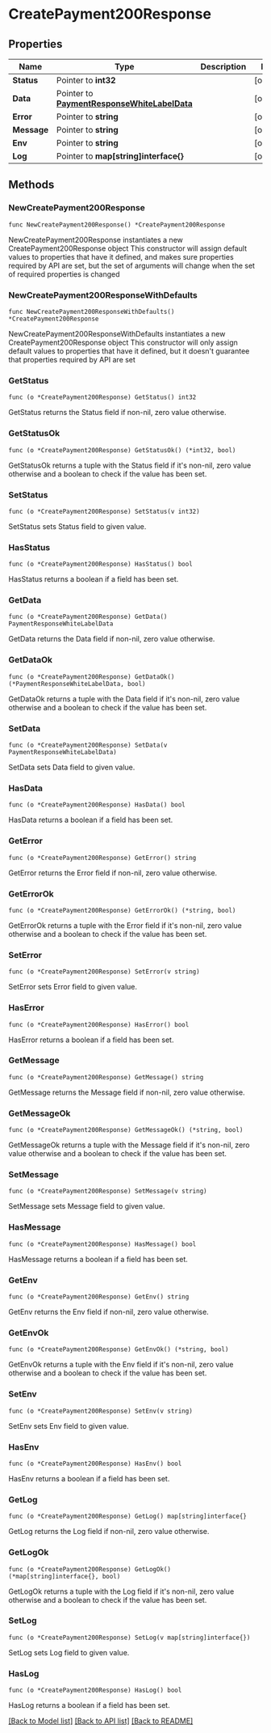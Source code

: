 # CreatePayment200Response

## Properties

Name | Type | Description | Notes
------------ | ------------- | ------------- | -------------
**Status** | Pointer to **int32** |  | [optional] 
**Data** | Pointer to [**PaymentResponseWhiteLabelData**](PaymentResponseWhiteLabelData.md) |  | [optional] 
**Error** | Pointer to **string** |  | [optional] 
**Message** | Pointer to **string** |  | [optional] 
**Env** | Pointer to **string** |  | [optional] 
**Log** | Pointer to **map[string]interface{}** |  | [optional] 

## Methods

### NewCreatePayment200Response

`func NewCreatePayment200Response() *CreatePayment200Response`

NewCreatePayment200Response instantiates a new CreatePayment200Response object
This constructor will assign default values to properties that have it defined,
and makes sure properties required by API are set, but the set of arguments
will change when the set of required properties is changed

### NewCreatePayment200ResponseWithDefaults

`func NewCreatePayment200ResponseWithDefaults() *CreatePayment200Response`

NewCreatePayment200ResponseWithDefaults instantiates a new CreatePayment200Response object
This constructor will only assign default values to properties that have it defined,
but it doesn't guarantee that properties required by API are set

### GetStatus

`func (o *CreatePayment200Response) GetStatus() int32`

GetStatus returns the Status field if non-nil, zero value otherwise.

### GetStatusOk

`func (o *CreatePayment200Response) GetStatusOk() (*int32, bool)`

GetStatusOk returns a tuple with the Status field if it's non-nil, zero value otherwise
and a boolean to check if the value has been set.

### SetStatus

`func (o *CreatePayment200Response) SetStatus(v int32)`

SetStatus sets Status field to given value.

### HasStatus

`func (o *CreatePayment200Response) HasStatus() bool`

HasStatus returns a boolean if a field has been set.

### GetData

`func (o *CreatePayment200Response) GetData() PaymentResponseWhiteLabelData`

GetData returns the Data field if non-nil, zero value otherwise.

### GetDataOk

`func (o *CreatePayment200Response) GetDataOk() (*PaymentResponseWhiteLabelData, bool)`

GetDataOk returns a tuple with the Data field if it's non-nil, zero value otherwise
and a boolean to check if the value has been set.

### SetData

`func (o *CreatePayment200Response) SetData(v PaymentResponseWhiteLabelData)`

SetData sets Data field to given value.

### HasData

`func (o *CreatePayment200Response) HasData() bool`

HasData returns a boolean if a field has been set.

### GetError

`func (o *CreatePayment200Response) GetError() string`

GetError returns the Error field if non-nil, zero value otherwise.

### GetErrorOk

`func (o *CreatePayment200Response) GetErrorOk() (*string, bool)`

GetErrorOk returns a tuple with the Error field if it's non-nil, zero value otherwise
and a boolean to check if the value has been set.

### SetError

`func (o *CreatePayment200Response) SetError(v string)`

SetError sets Error field to given value.

### HasError

`func (o *CreatePayment200Response) HasError() bool`

HasError returns a boolean if a field has been set.

### GetMessage

`func (o *CreatePayment200Response) GetMessage() string`

GetMessage returns the Message field if non-nil, zero value otherwise.

### GetMessageOk

`func (o *CreatePayment200Response) GetMessageOk() (*string, bool)`

GetMessageOk returns a tuple with the Message field if it's non-nil, zero value otherwise
and a boolean to check if the value has been set.

### SetMessage

`func (o *CreatePayment200Response) SetMessage(v string)`

SetMessage sets Message field to given value.

### HasMessage

`func (o *CreatePayment200Response) HasMessage() bool`

HasMessage returns a boolean if a field has been set.

### GetEnv

`func (o *CreatePayment200Response) GetEnv() string`

GetEnv returns the Env field if non-nil, zero value otherwise.

### GetEnvOk

`func (o *CreatePayment200Response) GetEnvOk() (*string, bool)`

GetEnvOk returns a tuple with the Env field if it's non-nil, zero value otherwise
and a boolean to check if the value has been set.

### SetEnv

`func (o *CreatePayment200Response) SetEnv(v string)`

SetEnv sets Env field to given value.

### HasEnv

`func (o *CreatePayment200Response) HasEnv() bool`

HasEnv returns a boolean if a field has been set.

### GetLog

`func (o *CreatePayment200Response) GetLog() map[string]interface{}`

GetLog returns the Log field if non-nil, zero value otherwise.

### GetLogOk

`func (o *CreatePayment200Response) GetLogOk() (*map[string]interface{}, bool)`

GetLogOk returns a tuple with the Log field if it's non-nil, zero value otherwise
and a boolean to check if the value has been set.

### SetLog

`func (o *CreatePayment200Response) SetLog(v map[string]interface{})`

SetLog sets Log field to given value.

### HasLog

`func (o *CreatePayment200Response) HasLog() bool`

HasLog returns a boolean if a field has been set.


[[Back to Model list]](../README.md#documentation-for-models) [[Back to API list]](../README.md#documentation-for-api-endpoints) [[Back to README]](../README.md)


